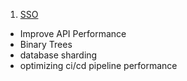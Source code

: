 1. [ SSO ](https://twitter.com/NikkiSiapno/status/1772207144487850332)

- Improve API Performance 
- Binary Trees
- database sharding
- optimizing ci/cd pipeline performance
